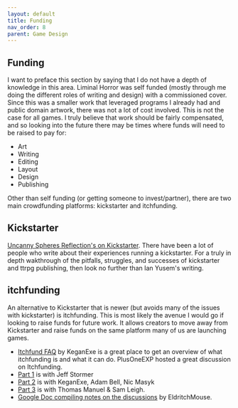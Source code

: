 ```yaml
---
layout: default
title: Funding
nav_order: 8
parent: Game Design
---
```


## Funding
I want to preface this section by saying that I do not have a depth of knowledge in this area. Liminal Horror was self funded (mostly through me doing the different roles of writing and design) with a commissioned cover. Since this was a smaller work that leveraged programs I already had and public domain artwork, there was not a lot of cost involved. This is not the case for all games. I truly believe that work should be fairly compensated, and so looking into the future there may be times where funds will need to be raised to pay for:
- Art
- Writing
- Editing
- Layout
- Design
- Publishing

Other than self funding (or getting someone to invest/partner), there are two main crowdfunding platforms: kickstarter and itchfunding.

## Kickstarter
[Uncanny Spheres Reflection's on Kickstarter](http://uncannyspheres.blogspot.com/search/label/RPG%20Publishing). There have been a lot of people who write about their experiences running a kickstarter. For a truly in depth wakthrough of the pitfalls, struggles, and successes of kickstarter and ttrpg publishing, then look no further than Ian Yusem's writing.

## itchfunding
An alternative to Kickstarter that is newer (but avoids many of the issues with kickstarter) is itchfunding. This is most likely the avenue I would go if looking to raise funds for future work. It allows creators to move away from Kickstarter and raise funds on the same platform many of us are launching games.
- [Itchfund FAQ](https://itchfunding.games/#faq) by KeganExe is a great place to get an overview of what itchfunding is and what it can do.
PlusOneEXP hosted a great discussion on Itchfunding.
- [Part 1](https://www.youtube.com/watch?v=clNyEWtF1Yo&ab_channel=PlusOneExp) is with Jeff Stormer
- [Part 2](https://www.youtube.com/watch?v=o5FJiCCoe5c&ab_channel=PlusOneExp) is with KeganExe, Adam Bell, Nic Masyk
- [Part 3](https://www.youtube.com/watch?v=LpsOqZ4sAWU&ab_channel=PlusOneExp) is with Thomas Manuel & Sam Leigh.
- [Google Doc compiling notes on the discussions](https://docs.google.com/document/d/1MW7uZ2LS2BHGA2bZlZ9LwgCSzVZAVhzeHF4crxtUeQU/edit#heading=h.s68hu2kptye4) by EldritchMouse.
